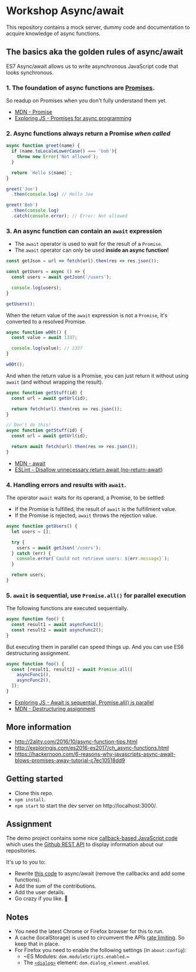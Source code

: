 # Workshop Async/await

This repository contains a mock server, dummy code and documentation to acquire knowledge of async functions.

## The basics aka the golden rules of async/await

ES7 Async/await allows us to write asynchronous JavaScript code that looks synchronous.

### 1. The foundation of async functions are [Promises](http://exploringjs.com/es6/ch_promises.html).

So readup on Promises when you don't fully understand them yet.
- [MDN - Promise](https://developer.mozilla.org/en-US/docs/Web/JavaScript/Reference/Global_Objects/Promise)
- [Exploring JS - Promises for async programming](http://exploringjs.com/es6/ch_promises.html)

### 2. Async functions always return a Promise _when called_

```javascript
async function greet(name) {
  if (name.toLocaleLowerCase() === 'bob'){
    throw new Error('Not allowed');
  }

  return `Hello ${name}`;
}

greet('Joe')
  .then(console.log) // Hello Joe

greet('Bob')
  .then(console.log)
  .catch(console.error); // Error: Not allowed
```

### 3. An async function can contain an `await` expression

- The `await` operator is used to wait for the result of a `Promise`.
- The `await` operator can only be used __inside an async function!__

```javascript
const getJson = url => fetch(url).then(res => res.json());

const getUsers = async () => {
  const users = await getJson('/users');

  console.log(users);
}

getUsers();
```

When the return value of the `await` expression is not a `Promise`, it's converted to a resolved Promise.

```javascript
async function w00t() {
  const value = await 1337;

  console.log(value); // 1337
}

w00t();
```

And when the return value is a Promise, you can just return it without using `await` (and without wrapping the result).

```javascript
async function getStuff(id) {
  const url = await getUrl(id);

  return fetch(url).then(res => res.json());
}

// Don't do this!
async function getStuff(id) {
  const url = await getUrl(id);

  return await fetch(url).then(res => res.json());
}
```

- [MDN - await](https://developer.mozilla.org/en-US/docs/Web/JavaScript/Reference/Operators/await)
- [ESLint - Disallow unnecessary return await (no-return-await)](https://eslint.org/docs/rules/no-return-await)

### 4. Handling errors and results with `await`.

The operator `await` waits for its operand, a Promise, to be settled:

- If the Promise is fulfilled, the result of `await` is the fulfillment value.
- If the Promise is rejected, `await` throws the rejection value.

```javascript
async function getUsers() {
  let users = [];

  try {
    users = await getJson('/users');
  } catch (err) {
    console.error(`Could not retrieve users: ${err.message}`);
  }

  return users;
}
```

### 5. `await` is sequential, use `Promise.all()` for parallel execution

The following functions are executed sequentially.

```javascript
async function foo() {
  const result1 = await asyncFunc1();
  const result2 = await asyncFunc2();
}
```

But executing them in parallel can speed things up. And you can use ES6 destructuring assignment.

```javascript
async function foo() {
  const [result1, result2] = await Promise.all([
    asyncFunc1(),
    asyncFunc2(),
  ]);
}
```

- [Exploring JS - Await is sequential, Promise.all() is parallel](http://exploringjs.com/es2016-es2017/ch_async-functions.html#_await-is-sequential-promiseall-is-parallel)
- [MDN - Destructuring assignment](https://developer.mozilla.org/en-US/docs/Web/JavaScript/Reference/Operators/Destructuring_assignment)

## More information

- http://2ality.com/2016/10/async-function-tips.html
- http://exploringjs.com/es2016-es2017/ch_async-functions.html
- https://hackernoon.com/6-reasons-why-javascripts-async-await-blows-promises-away-tutorial-c7ec10518dd9

## Getting started

- Clone this repo.
- `npm install`.
- `npm start` to start the dev server on http://localhost:3000/.

## Assignment

The demo project contains some nice [callback-based JavaScript code](./public/js/main.js) which uses the [Github REST API](https://developer.github.com/v3/) to display information about our repositories.

It's up to you to:

- Rewrite [this code](./public/js/main.js) to async/await (remove the callbacks and add some functions).
- Add the sum of the contributions.
- Add the user details.
- Go crazy if you like. :metal:

## Notes

- You need the latest Chrome or Firefox browser for this to run.
- A cache (localStorage) is used to circumvent the APIs [rate limiting](https://developer.github.com/v3/#rate-limiting). So keep that in place.
- For Firefox you need to enable the following settings (in `about:config`):
  - ~ES Modules: `dom.moduleScripts.enabled`.~
  - The [`<dialog>`](https://developer.mozilla.org/en-US/docs/Web/HTML/Element/dialog) element: `dom.dialog_element.enabled`.
